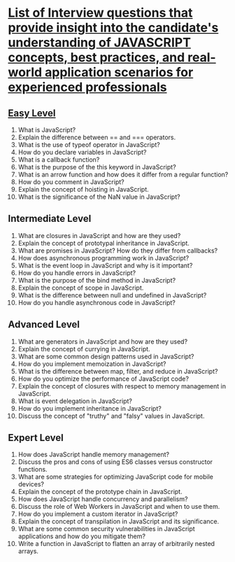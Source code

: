 # [List of Interview questions that provide insight into the candidate's understanding of JAVASCRIPT concepts, best practices, and real-world application scenarios for experienced professionals](/README.MD)

## [Easy Level](/JavaScript/01%20Easy%20Level.md)

1. What is JavaScript?
2. Explain the difference between == and === operators.
3. What is the use of typeof operator in JavaScript?
4. How do you declare variables in JavaScript?
5. What is a callback function?
6. What is the purpose of the this keyword in JavaScript?
7. What is an arrow function and how does it differ from a regular function?
8. How do you comment in JavaScript?
9. Explain the concept of hoisting in JavaScript.
10. What is the significance of the NaN value in JavaScript?

## Intermediate Level

1. What are closures in JavaScript and how are they used?
2. Explain the concept of prototypal inheritance in JavaScript.
3. What are promises in JavaScript? How do they differ from callbacks?
4. How does asynchronous programming work in JavaScript?
5. What is the event loop in JavaScript and why is it important?
6. How do you handle errors in JavaScript?
7. What is the purpose of the bind method in JavaScript?
8. Explain the concept of scope in JavaScript.
9. What is the difference between null and undefined in JavaScript?
10. How do you handle asynchronous code in JavaScript?

## Advanced Level

1. What are generators in JavaScript and how are they used?
2. Explain the concept of currying in JavaScript.
3. What are some common design patterns used in JavaScript?
4. How do you implement memoization in JavaScript?
5. What is the difference between map, filter, and reduce in JavaScript?
6. How do you optimize the performance of JavaScript code?
7. Explain the concept of closures with respect to memory management in JavaScript.
8. What is event delegation in JavaScript?
9. How do you implement inheritance in JavaScript?
10. Discuss the concept of "truthy" and "falsy" values in JavaScript.

## Expert Level

1. How does JavaScript handle memory management?
2. Discuss the pros and cons of using ES6 classes versus constructor functions.
3. What are some strategies for optimizing JavaScript code for mobile devices?
4. Explain the concept of the prototype chain in JavaScript.
5. How does JavaScript handle concurrency and parallelism?
6. Discuss the role of Web Workers in JavaScript and when to use them.
7. How do you implement a custom iterator in JavaScript?
8. Explain the concept of transpilation in JavaScript and its significance.
9. What are some common security vulnerabilities in JavaScript applications and how do you mitigate them?
10. Write a function in JavaScript to flatten an array of arbitrarily nested arrays.
